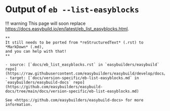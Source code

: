# Output of `eb --list-easyblocks`

!!! warning
    This page will soon replace <https://docs.easybuild.io/en/latest/eb_list_easyblocks.html>.

    **
    It still needs to be ported from *reStructuredText* (.rst) to *MarkDown* (.md),  
    and you can help with that!
    **

    - source: [`docs/eb_list_easyblocks.rst` in `easybuilders/easybuild` repo](https://raw.githubusercontent.com/easybuilders/easybuild/develop/docs/eb_list_easyblocks.rst)
    - target: [`docs/version-specific/eb-list-easyblocks.md` in `easybuilders/easybuild-docs` repo](https://github.com/easybuilders/easybuild-docs/tree/main/docs/version-specific/eb-list-easyblocks.md)

    See <https://github.com/easybuilders/easybuild-docs> for more information.
